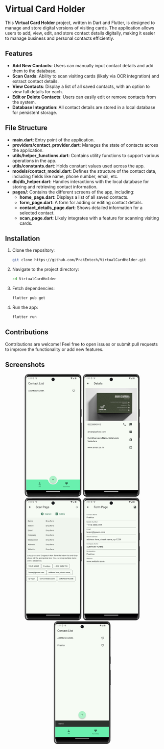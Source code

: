 # Virtual Card Holder

This **Virtual Card Holder** project, written in Dart and Flutter, is designed to manage and store digital versions of visiting cards. The application allows users to add, view, edit, and store contact details digitally, making it easier to manage business and personal contacts efficiently.

## Features
- **Add New Contacts**: Users can manually input contact details and add them to the database.
- **Scan Cards**: Ability to scan visiting cards (likely via OCR integration) and extract contact details.
- **View Contacts**: Display a list of all saved contacts, with an option to view full details for each.
- **Edit or Delete Contacts**: Users can easily edit or remove contacts from the system.
- **Database Integration**: All contact details are stored in a local database for persistent storage.

## File Structure
- **main.dart**: Entry point of the application.
- **providers/contact_provider.dart**: Manages the state of contacts across the application.
- **utils/helper_functions.dart**: Contains utility functions to support various operations in the app.
- **utils/constants.dart**: Holds constant values used across the app.
- **models/contact_model.dart**: Defines the structure of the contact data, including fields like name, phone number, email, etc.
- **db/db_helper.dart**: Handles interactions with the local database for storing and retrieving contact information.
- **pages/**: Contains the different screens of the app, including:
  - **home_page.dart**: Displays a list of all saved contacts.
  - **form_page.dart**: A form for adding or editing contact details.
  - **contact_details_page.dart**: Shows detailed information for a selected contact.
  - **scan_page.dart**: Likely integrates with a feature for scanning visiting cards.

## Installation
1. Clone the repository:
   ```bash
   git clone https://github.com/PrakEntech/VirtualCardHolder.git
   ```
2. Navigate to the project directory:
   ```bash
   cd VirtualCardHolder
   ```
3. Fetch dependencies:
   ```bash
   flutter pub get
   ```
4. Run the app:
   ```bash
   flutter run
   ```

## Contributions
Contributions are welcome! Feel free to open issues or submit pull requests to improve the functionality or add new features.

## Screenshots
<p align="center">
<img src="res/sc1.png" height="400"/>
<img src="res/sc2.png" height="400"/>
<img src="res/sc3.png" height="400"/>
<img src="res/sc4.png" height="400"/>
<img src="res/sc5.png" height="400"/>
</p>
